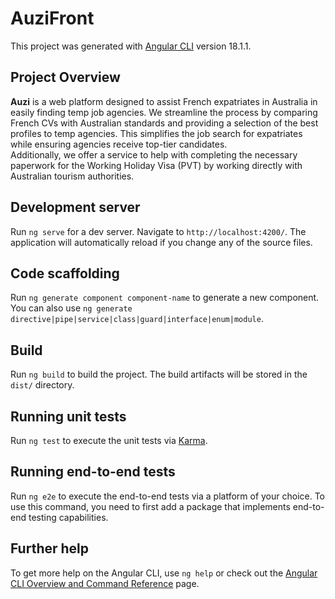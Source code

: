 # AuziFront

This project was generated with [Angular CLI](https://github.com/angular/angular-cli) version 18.1.1.

## Project Overview

**Auzi** is a web platform designed to assist French expatriates in Australia in easily finding temp job agencies. 
We streamline the process by comparing French CVs with Australian standards and providing a selection of the best profiles to temp agencies. 
This simplifies the job search for expatriates while ensuring agencies receive top-tier candidates.  
Additionally, we offer a service to help with completing the necessary paperwork for the Working Holiday Visa (PVT) by working directly with Australian tourism authorities.

## Development server

Run `ng serve` for a dev server. Navigate to `http://localhost:4200/`. The application will automatically reload if you change any of the source files.

## Code scaffolding

Run `ng generate component component-name` to generate a new component. You can also use `ng generate directive|pipe|service|class|guard|interface|enum|module`.

## Build

Run `ng build` to build the project. The build artifacts will be stored in the `dist/` directory.

## Running unit tests

Run `ng test` to execute the unit tests via [Karma](https://karma-runner.github.io).

## Running end-to-end tests

Run `ng e2e` to execute the end-to-end tests via a platform of your choice. To use this command, you need to first add a package that implements end-to-end testing capabilities.

## Further help

To get more help on the Angular CLI, use `ng help` or check out the [Angular CLI Overview and Command Reference](https://angular.dev/tools/cli) page.
